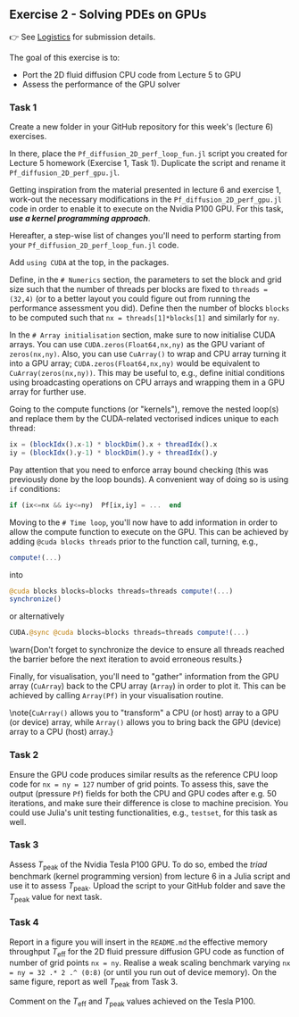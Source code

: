 <!--This file was generated, do not modify it.-->
## Exercise 2 - **Solving PDEs on GPUs**

👉 See [Logistics](/logistics/#submission) for submission details.

The goal of this exercise is to:
- Port the 2D fluid diffusion CPU code from Lecture 5 to GPU
- Assess the performance of the GPU solver

### Task 1

Create a new folder in your GitHub repository for this week's (lecture 6) exercises.

In there, place the `Pf_diffusion_2D_perf_loop_fun.jl` script you created for Lecture 5 homework (Exercise 1, Task 1). Duplicate the script and rename it `Pf_diffusion_2D_perf_gpu.jl`.

Getting inspiration from the material presented in lecture 6 and exercise 1, work-out the necessary modifications in the `Pf_diffusion_2D_perf_gpu.jl` code in order to enable it to execute on the Nvidia P100 GPU. For this task, _**use a kernel programming approach**_.

Hereafter, a step-wise list of changes you'll need to perform starting from your `Pf_diffusion_2D_perf_loop_fun.jl` code.

Add `using CUDA` at the top, in the packages.

Define, in the `# Numerics` section, the parameters to set the block and grid size such that the number of threads per blocks are fixed to `threads = (32,4)` (or to a better layout you could figure out from running the performance assessment you did). Define then the number of blocks `blocks` to be computed such that `nx = threads[1]*blocks[1]` and similarly for `ny`.

In the `# Array initialisation` section, make sure to now initialise CUDA arrays. You can use `CUDA.zeros(Float64,nx,ny)` as the GPU variant of `zeros(nx,ny)`. Also, you can use `CuArray()` to wrap and CPU array turning it into a GPU array; `CUDA.zeros(Float64,nx,ny)` would be equivalent to `CuArray(zeros(nx,ny))`. This may be useful to, e.g., define initial conditions using broadcasting operations on CPU arrays and wrapping them in a GPU array for further use.

Going to the compute functions (or "kernels"), remove the nested loop(s) and replace them by the CUDA-related vectorised indices unique to each thread:
```julia
ix = (blockIdx().x-1) * blockDim().x + threadIdx().x
iy = (blockIdx().y-1) * blockDim().y + threadIdx().y
```
Pay attention that you need to enforce array bound checking (this was previously done by the loop bounds). A convenient way of doing so is using `if` conditions:
```julia
if (ix<=nx && iy<=ny)  Pf[ix,iy] = ...  end
```

Moving to the `# Time loop`, you'll now have to add information in order to allow the compute function to execute on the GPU. This can be achieved by adding `@cuda blocks threads` prior to the function call, turning, e.g.,
```julia
compute!(...)
```
into
```julia
@cuda blocks blocks=blocks threads=threads compute!(...)
synchronize()
```
or alternatively
```julia
CUDA.@sync @cuda blocks=blocks threads=threads compute!(...)
```

\warn{Don't forget to synchronize the device to ensure all threads reached the barrier before the next iteration to avoid erroneous results.}

Finally, for visualisation, you'll need to "gather" information from the GPU array (`CuArray`) back to the CPU array (`Array`) in order to plot it. This can be achieved by calling `Array(Pf)` in your visualisation routine.

\note{`CuArray()` allows you to "transform" a CPU (or host) array to a GPU (or device) array, while `Array()` allows you to bring back the GPU (device) array to a CPU (host) array.}

### Task 2

Ensure the GPU code produces similar results as the reference CPU loop code for `nx = ny = 127` number of grid points. To assess this, save the output (pressure `Pf`) fields for both the CPU and GPU codes after e.g. 50 iterations, and make sure their difference is close to machine precision. You could use Julia's unit testing functionalities, e.g., `testset`, for this task as well.

### Task 3

Assess $T_\mathrm{peak}$ of the Nvidia Tesla P100 GPU. To do so, embed the *triad* benchmark (kernel programming version) from lecture 6 in a Julia script and use it to assess $T_\mathrm{peak}$. Upload the script to your GitHub folder and save the $T_\mathrm{peak}$ value for next task.

### Task 4

Report in a figure you will insert in the `README.md` the effective memory throughput $T_\mathrm{eff}$ for the 2D fluid pressure diffusion GPU code as function of number of grid points `nx = ny`. Realise a weak scaling benchmark varying `nx = ny = 32 .* 2 .^ (0:8)` (or until you run out of device memory). On the same figure, report as well $T_\mathrm{peak}$ from Task 3.

Comment on the $T_\mathrm{eff}$ and $T_\mathrm{peak}$ values achieved on the Tesla P100.


